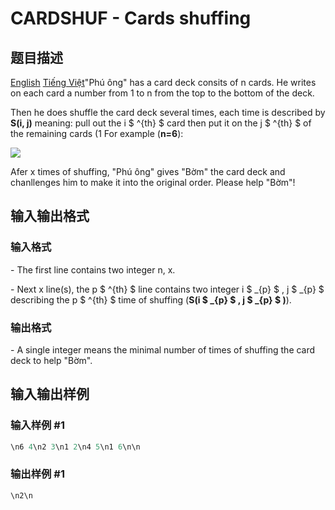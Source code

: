 # CARDSHUF - Cards shuffing

## 题目描述

 [English](/problems/CARDSHUF/en/) [Tiếng Việt](/problems/CARDSHUF/vn/)"Phú ông" has a card deck consits of n cards. He writes on each card a number from 1 to n from the top to the bottom of the deck.

Then he does shuffle the card deck several times, each time is described by **S(i, j)** meaning: pull out the i $ ^{th} $ card then put it on the j $ ^{th} $ of the remaining cards (1 For example (**n=6**):

![](https://cdn.luogu.com.cn/upload/vjudge_pic/SP4390/4466959b28a0cb25b9211a9a2372831e10c5d168.png)

Afer x times of shuffing, "Phú ông" gives "Bờm" the card deck and chanllenges him to make it into the original order. Please help "Bờm"!

## 输入输出格式

### 输入格式

\- The first line contains two integer n, x.

\- Next x line(s), the p $ ^{th} $ line contains two integer i $ _{p} $ , j $ _{p} $ describing the p $ ^{th} $ time of shuffing (**S(i $ _{p} $ , j $ _{p} $ )**).

### 输出格式

\- A single integer means the minimal number of times of shuffing the card deck to help "Bờm".

## 输入输出样例

### 输入样例 #1

```cpp
\n6 4\n2 3\n1 2\n4 5\n1 6\n\n
```


### 输出样例 #1

```cpp
\n2\n
```



